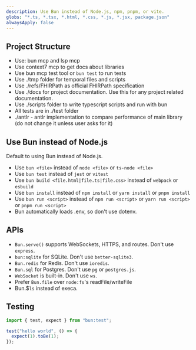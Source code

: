 ```yaml
---
description: Use Bun instead of Node.js, npm, pnpm, or vite.
globs: "*.ts, *.tsx, *.html, *.css, *.js, *.jsx, package.json"
alwaysApply: false
---
```


## Project Structure


* Use: bun mcp and lsp mcp
* Use context7 mcp to get docs about libraries
* Use bun mcp test tool or `bun test` to run tests
* Use ./tmp folder for temporal files and scripts
* Use ./refs/FHIRPath as official FHIRPath specification
* Use ./docs for project documentation. Use this for any project related documentation.
* Use ./scripts folder to write typescript scripts and run with bun
* All tests are in ./test folder
* ./antlr - antlr implementation to compare performance of main library (do not change it unless user asks for it)


## Use Bun instead of Node.js

Default to using Bun instead of Node.js.

- Use `bun <file>` instead of `node <file>` or `ts-node <file>`
- Use `bun test` instead of `jest` or `vitest`
- Use `bun build <file.html|file.ts|file.css>` instead of `webpack` or `esbuild`
- Use `bun install` instead of `npm install` or `yarn install` or `pnpm install`
- Use `bun run <script>` instead of `npm run <script>` or `yarn run <script>` or `pnpm run <script>`
- Bun automatically loads .env, so don't use dotenv.

## APIs

- `Bun.serve()` supports WebSockets, HTTPS, and routes. Don't use `express`.
- `bun:sqlite` for SQLite. Don't use `better-sqlite3`.
- `Bun.redis` for Redis. Don't use `ioredis`.
- `Bun.sql` for Postgres. Don't use `pg` or `postgres.js`.
- `WebSocket` is built-in. Don't use `ws`.
- Prefer `Bun.file` over `node:fs`'s readFile/writeFile
- Bun.$`ls` instead of execa.

## Testing


```ts#index.test.ts
import { test, expect } from "bun:test";

test("hello world", () => {
  expect(1).toBe(1);
});
```